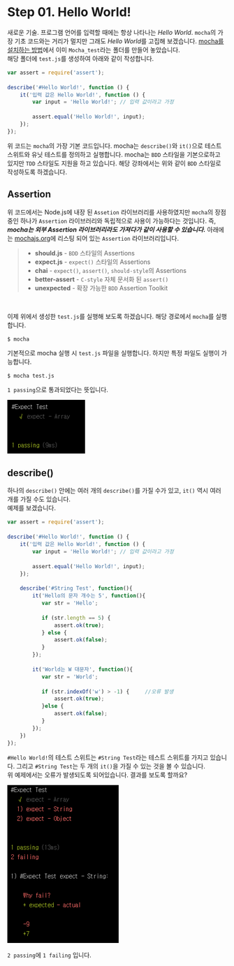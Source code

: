 # Step 01. Hello World!

새로운 기술. 프로그램 언어를 입력할 때에는 항상 나타나는 _Hello World_.
`mocha`의 가장 기초 코드와는 거리가 멀지만 그래도 *Hello World*를 고집해 보겠습니다.
[mocha를 설치하는 방법](https://github.com/kdydesign/Mocha-Tutorial)에서 이미 `Mocha_test`라는 폴더를 만들어 놓았습니다.
<br/>
해당 폴더에 `test.js`를 생성하여 아래와 같이 작성합니다.

```javascript
var assert = require('assert');

describe('#Hello World!', function () {
    it('입력 값은 Hello World!', function () {
        var input = 'Hello World!'; // 입력 값이라고 가정

        assert.equal('Hello World!', input);
    });
});
```

위 코드는 `mocha`의 가장 기본 코드입니다.
mocha는 `describe()`와 `it()`으로 테스트 스위트와 유닛 테스트를 정의하고 실행합니다.
mocha는 `BDD` 스타일을 기본으로하고 있지만 `TDD` 스타일도 지원을 하고 있습니다.
해당 강좌에서는 위와 같이 `BDD` 스타일로 작성하도록 하겠습니다.


## Assertion
위 코드에서는 Node.js에 내장 된 `Assetion` 라이브러리를 사용하였지만
`mocha`의 장점 중인 하나가 `Assertion` 라이브러리와 독립적으로 사용이 가능하다는 것입니다. 
즉, **_mocha는 외부 Assertion 라이브러리라도 가져다가 같이 사용할 수 있습니다._**
아래에는 [mochajs.org](https://mochajs.org)에 리스팅 되어 있는 `Assertion` 라이브러리입니다.

> * **should.js** - `BDD` 스타일의 Assertions
> * **expect.js** - `expect()` 스타일의 Assertions
> * **chai** - `expect()`, `assert()`, `should-style`의 Assertions
> * **better-assert** - `C-style` 자체 문서화 된 `assert()`
> * **unexpected** - 확장 가능한 `BDD` Assertion Toolkit

<br/>

이제 위에서 생성한 `test.js`를 실행해 보도록 하겠습니다. 해당 경로에서 `mocha`를 실행합니다.
```
$ mocha
```
기본적으로 mocha 실행 시 `test.js` 파일을 실행합니다. 하지만 특정 파일도 실행이 가능합니다.
```
$ mocha test.js
```

`1 passing`으로 통과되었다는 뜻입니다.

![실행 결과01](./result_thumbnail_01.png)


## describe()

하나의 `describe()` 안에는 여러 개의 `describe()`를 가질 수가 있고, `it()` 역시 여러 개를 가질 수도 있습니다.
<br />
예제를 보겠습니다.
```javascript
var assert = require('assert');

describe('#Hello World!', function () {
    it('입력 값은 Hello World!', function () {
        var input = 'Hello World!'; // 입력 값이라고 가정

        assert.equal('Hello World!', input);
    });
    
    describe('#String Test', function(){
        it('Hello의 문자 개수는 5', function(){
           var str = 'Hello';
           
           if (str.length == 5) {
               assert.ok(true);
           } else {
               assert.ok(false);
           }
        });
        
        it('World는 W 대문자', function(){
           var str = 'World';
           
           if (str.indexOf('w') > -1) {     //오류 발생
               assert.ok(true);
           }else {
               assert.ok(false);
           }
        });
    })
});
```
`#Hello World!`의 테스트 스위트는 `#String Test`라는 테스트 스위트를 가지고 있습니다. 
그리고 `#String Test`는 두 개의 `it()`을 가질 수 있는 것을 볼 수 있습니다. 
<br/>
위 예제에서는 오류가 발생되도록 되어있습니다. 결과를 보도록 할까요?

![실행 결과02](./result_thumbnail_02.png)

`2 passing`에 `1 failing` 입니다.

